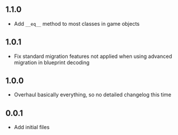 ## 1.1.0
- Add `__eq__` method to most classes in game objects

## 1.0.1
- Fix standard migration features not applied when using advanced migration in blueprint decoding

## 1.0.0
- Overhaul basically everything, so no detailed changelog this time

## 0.0.1
- Add initial files